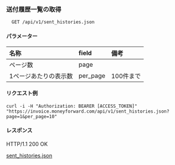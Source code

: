 ### 送付履歴一覧の取得
```
  GET /api/v1/sent_histories.json
```

#### パラメーター
| 名称                  | field    | 備考 |
| :--                   | :--      | :--|
| ページ数              | page     | |
| 1ページあたりの表示数 | per_page | 100件まで |

#### リクエスト例
```
curl -i -H "Authorization: BEARER [ACCESS_TOKEN]" "https://invoice.moneyforward.com/api/v1/sent_histories.json?page=1&per_page=10"
```

#### レスポンス
HTTP/1.1 200 OK

[sent_histories.json](./responses/sent_histories.json)
